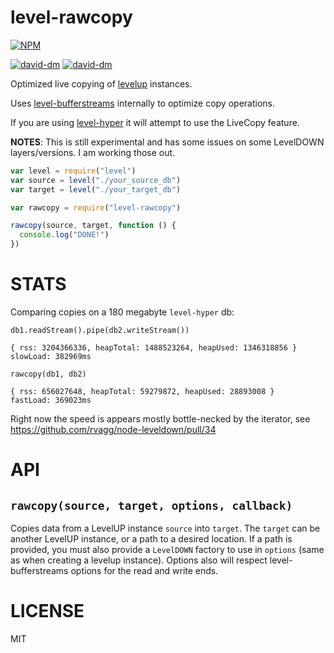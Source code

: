 level-rawcopy
=====

[![NPM](https://nodei.co/npm/level-rawcopy.png)](https://nodei.co/npm/level-rawcopy/)

[![david-dm](https://david-dm.org/brycebaril/level-rawcopy.png)](https://david-dm.org/brycebaril/level-rawcopy/)
[![david-dm](https://david-dm.org/brycebaril/level-rawcopy/dev-status.png)](https://david-dm.org/brycebaril/level-rawcopy#info=devDependencies/)

Optimized live copying of [levelup](http://npm.im/levelup) instances.

Uses [level-bufferstreams](http://npm.im/level-bufferstreams) internally to optimize copy operations.

If you are using [level-hyper](http://npm.im/level-hyper) it will attempt to use the LiveCopy feature.

**NOTES**: This is still experimental and has some issues on some LevelDOWN layers/versions. I am working those out.

```javascript
var level = require("level")
var source = level("./your_source_db")
var target = level("./your_target_db")

var rawcopy = require("level-rawcopy")

rawcopy(source, target, function () {
  console.log("DONE!")
})

```

STATS
===

Comparing copies on a 180 megabyte `level-hyper` db:

`db1.readStream().pipe(db2.writeStream())`
```
{ rss: 3204366336, heapTotal: 1488523264, heapUsed: 1346318856 }
slowLoad: 382969ms
```

`rawcopy(db1, db2)`
```
{ rss: 656027648, heapTotal: 59279872, heapUsed: 28893008 }
fastLoad: 369023ms
```

Right now the speed is appears mostly bottle-necked by the iterator, see https://github.com/rvagg/node-leveldown/pull/34

API
===

`rawcopy(source, target, options, callback)`
---

Copies data from a LevelUP instance `source` into `target`. The `target` can be another LevelUP instance, or a path to a desired location. If a path is provided, you must also provide a `LevelDOWN` factory to use in `options` (same as when creating a levelup instance). Options also will respect level-bufferstreams options for the read and write ends.

LICENSE
=======

MIT
